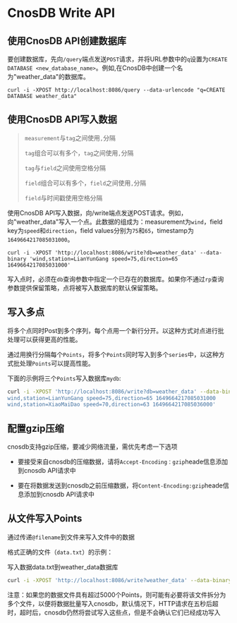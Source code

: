 # CnosDB Write API

## 使用CnosDB API创建数据库

要创建数据库，先向`/query`端点发送`POST`请求，并将URL参数中的`q`设置为`CREATE DATABASE <new_database_name>`。例如,在CnosDB中创建一个名为"weather_data"的数据库。
  ``` 
  curl -i -XPOST http://localhost:8086/query --data-urlencode "q=CREATE DATABASE weather_data"
  ``` 

## 使用CnosDB API写入数据

> `measurement`与`tag`之间使用`,`分隔
>
> `tag`组合可以有多个，`tag`之间使用`,`分隔
>
> `tag`与`field`之间使用空格分隔
>
> `field`组合可以有多个，`field`之间使用`,`分隔
>
> `field`与时间戳使用空格分隔

使用CnosDB API写入数据，向/write端点发送POST请求。例如，向"weather_data"写入一个点。此数据的组成为：measurement为`wind`，field key为`speed`和`direction`，field values分别为`75`和`65`，timestamp为`1649664217085031000`。
  ```
  curl -i -XPOST 'http://localhost:8086/write?db=weather_data' --data-binary 'wind,station=LianYunGang speed=75,direction=65 1649664217085031000'
  ```
写入点时，必须在`db`查询参数中指定一个已存在的数据库。如果你不通过`rp`查询参数提供保留策略，点将被写入数据库的默认保留策略。


## 写入多点

将多个点同时Post到多个序列，每个点用一个新行分开。以这种方式对点进行批处理可以获得更高的性能。

通过用换行分隔每个`Points`，将多个`Points`同时写入到多个`series`中，以这种方式批处理`Points`可以提高性能。

下面的示例将三个`Points`写入数据库`mydb`:

```bash
curl -i -XPOST 'http://localhost:8086/write?db=weather_data' --data-binary 'wind,station=LianYunGang speed=75,direction=65 1649664217085027000
wind,station=LianYunGang speed=75,direction=65 1649664217085031000
wind,station=XiaoMaiDao speed=70,direction=63 1649664217085036000'
```

## 配置gzip压缩

cnosdb支持gzip压缩，要减少网络流量，需优先考虑一下选项

  - 要接受来自cnosdb的压缩数据，请将`Accept-Encoding：gzip`heade信息添加到cnosdb API请求中

  - 要在将数据发送到cnosdb之前压缩数据，将`Content-Encoding:gzip`heade信息添加到cnosdb API请求中

## 从文件写入Points

通过传递`@filename`到文件来写入文件中的数据

格式正确的文件（`data.txt`）的示例：

写入数据data.txt到weather_data数据库

```bash
curl -i -XPOST 'http://localhost:8086/write?weather_data' --data-binary @data.txt
```
  注意：如果您的数据文件具有超过5000个Points，则可能有必要将该文件拆分为多个文件，以便将数据批量写入cnosdb，默认情况下，HTTP请求在五秒后超时，超时后，cnosdb仍然将尝试写入这些点，但是不会确认它们已经成功写入